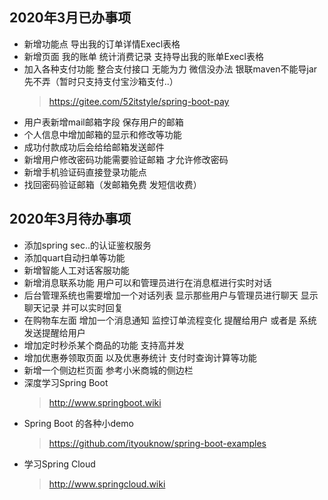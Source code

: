 ## 2020年3月已办事项
- 新增功能点 导出我的订单详情Execl表格 
- 新增页面 我的账单 统计消费记录 支持导出我的账单Execl表格
- 加入各种支付功能 整合支付接口 
   无能为力 微信没办法 银联maven不能导jar先不弄（暂时只支持支付宝沙箱支付..）
    >https://gitee.com/52itstyle/spring-boot-pay
- 用户表新增mail邮箱字段 保存用户的邮箱
- 个人信息中增加邮箱的显示和修改等功能
- 成功付款成功后会给给邮箱发送邮件
- 新增用户修改密码功能需要验证邮箱 才允许修改密码
- 新增手机验证码直接登录功能点
- 找回密码验证邮箱（发邮箱免费 发短信收费）

## 2020年3月待办事项
- 添加spring sec..的认证鉴权服务
- 添加quart自动扫单等功能
- 新增智能人工对话客服功能 
- 新增消息联系功能 用户可以和管理员进行在消息框进行实时对话 
- 后台管理系统也需要增加一个对话列表 显示那些用户与管理员进行聊天 显示聊天记录 并可以实时回复
- 在购物车左面 增加一个消息通知 监控订单流程变化 提醒给用户 或者是 系统发送提醒给用户
- 增加定时秒杀某个商品的功能 支持高并发 
- 增加优惠券领取页面 以及优惠券统计 支付时查询计算等功能
- 新增一个侧边栏页面 参考小米商城的侧边栏
- 深度学习Spring Boot 
    >http://www.springboot.wiki
- Spring Boot 的各种小demo 
    >https://github.com/ityouknow/spring-boot-examples
- 学习Spring Cloud 
    >http://www.springcloud.wiki

